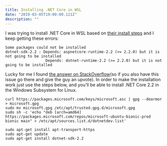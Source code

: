```yaml
---
title: Installing .NET Core in WSL
date: "2019-03-05T19:00:00.121Z"
description: ""
---
```


I was trying to install .NET Core in WSL based on [their install steps](https://dotnet.microsoft.com/download/linux-package-manager/ubuntu16-04/sdk-current) and I keep getting these errors:
```
Some packages could not be installed
dotnet-sdk-2.2 : Depends: aspnetcore-runtime-2.2 (>= 2.2.0) but it is not going to be installed
                  Depends: dotnet-runtime-2.2 (>= 2.2.0) but it is not going to be installed
```

Lucky for me I found [the answer on StackOverflow](https://stackoverflow.com/a/54065983/1091894)(so if you also have this issue go there and give the guy an upvote). In order to make the installation work just use the steps below, and you'll be able to install .NET Core 2.2 in the Windows Subsystem for Linux.

```
curl https://packages.microsoft.com/keys/microsoft.asc | gpg --dearmor > microsoft.gpg
sudo mv microsoft.gpg /etc/apt/trusted.gpg.d/microsoft.gpg
sudo sh -c 'echo "deb [arch=amd64] https://packages.microsoft.com/repos/microsoft-ubuntu-bionic-prod bionic main" > /etc/apt/sources.list.d/dotnetdev.list'

sudo apt-get install apt-transport-https
sudo apt-get update
sudo apt-get install dotnet-sdk-2.2
```